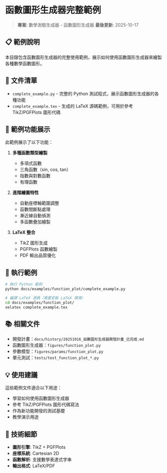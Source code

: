 # 函數圖形生成器完整範例

> **專案**: 數學測驗生成器 - 函數圖形生成器
> **最後更新**: 2025-10-17

## 📋 範例說明

本目錄包含函數圖形生成器的完整使用範例，展示如何使用函數圖形生成器來繪製各種數學函數圖形。

## 📁 文件清單

- `complete_example.py` - 完整的 Python 測試程式，展示函數圖形生成器的各種功能
- `complete_example.tex` - 生成的 LaTeX 源碼範例，可用於參考 TikZ/PGFPlots 圖形代碼

## 🎯 範例功能展示

此範例展示了以下功能：

1. **多種函數類型繪製**
   - 多項式函數
   - 三角函數（sin, cos, tan）
   - 指數與對數函數
   - 有理函數

2. **進階繪圖特性**
   - 自動座標軸範圍調整
   - 函數間斷點處理
   - 漸近線自動偵測
   - 多函數疊加繪製

3. **LaTeX 整合**
   - TikZ 圖形生成
   - PGFPlots 函數繪製
   - PDF 輸出品質優化

## 🚀 執行範例

```bash
# 執行 Python 範例
python docs/examples/function_plot/complete_example.py

# 編譯 LaTeX 源碼（需要安裝 LaTeX 環境）
cd docs/examples/function_plot/
xelatex complete_example.tex
```

## 📚 相關文件

- 開發計畫：`docs/history/20251016_函數圖形生成器開發計畫_已完成.md`
- 函數圖形生成器：`figures/function_plot.py`
- 參數模型：`figures/params/function_plot.py`
- 單元測試：`tests/test_function_plot_*.py`

## 💡 使用建議

這些範例文件適合以下用途：

- 學習如何使用函數圖形生成器
- 參考 TikZ/PGFPlots 圖形代碼寫法
- 作為新功能開發的測試基礎
- 教學演示用途

## 🔧 技術細節

- **圖形引擎**: TikZ + PGFPlots
- **座標系統**: Cartesian 2D
- **函數解析**: 支援數學表達式字串
- **輸出格式**: LaTeX/PDF
